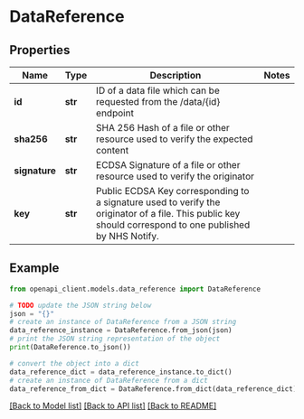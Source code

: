 # DataReference


## Properties

Name | Type | Description | Notes
------------ | ------------- | ------------- | -------------
**id** | **str** | ID of a data file which can be requested from the /data/{id} endpoint |
**sha256** | **str** | SHA 256 Hash of a file or other resource used to verify the expected content |
**signature** | **str** | ECDSA Signature of a file or other resource used to verify the originator |
**key** | **str** | Public ECDSA Key corresponding to a signature used to verify the originator of a file. This public key should correspond to one published by NHS Notify. |

## Example

```python
from openapi_client.models.data_reference import DataReference

# TODO update the JSON string below
json = "{}"
# create an instance of DataReference from a JSON string
data_reference_instance = DataReference.from_json(json)
# print the JSON string representation of the object
print(DataReference.to_json())

# convert the object into a dict
data_reference_dict = data_reference_instance.to_dict()
# create an instance of DataReference from a dict
data_reference_from_dict = DataReference.from_dict(data_reference_dict)
```
[[Back to Model list]](../README.md#documentation-for-models) [[Back to API list]](../README.md#documentation-for-api-endpoints) [[Back to README]](../README.md)
